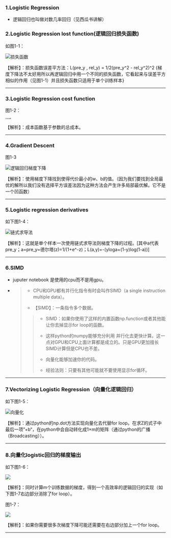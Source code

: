 ### 1.Logistic Regression

* 逻辑回归也叫做对数几率回归（见西瓜书讲解）

### 2.Logistic Regression lost function(逻辑回归损失函数)

如图1-1：

![损失函数](E:\MySoftware\LearningRelated\Markdown\TheDocument\MyNotes\毕业设计\DeepLearning\image\lostfunction.PNG)

【解析】：损失函数误差平方法：L(pre_y , rel_y) = 1/2(pre_y^2 - rel_y^2)^2	{梯度下降法不太好用所以再逻辑回归中用一个不同的损失函数，它看起来与误差平方相似的作用（见图1-1）并且损失函数只适用于单个训练样本}

---

### 3.Logistic Regression cost function

图1-2：

<img src="E:\MySoftware\LearningRelated\Markdown\TheDocument\MyNotes\毕业设计\DeepLearning\image\成本函数.png" alt="成本函数" style="zoom: 25%;" />

【解析】：成本函数基于参数的总成本。

----

### 4.Gradient Descent

图1-3

![逻辑回归梯度下降](E:\MySoftware\LearningRelated\Markdown\TheDocument\MyNotes\毕业设计\DeepLearning\image\逻辑回归梯度下降.PNG)

【解析】：使用梯度下降找到使得代价最小的w、b的值。（因为我们要找到全局最优的解所以我们没有选择平方误差法因为这种方法会产生许多局部最优解。它不是一个凹函数）

---

### 5.Logistic regression derivatives

如下图1-4：

![链式求导法](E:\MySoftware\LearningRelated\Markdown\TheDocument\MyNotes\毕业设计\DeepLearning\image\逻辑回归梯度下降链式求导法.PNG)

【解析】：这就是单个样本一次使用链式求导法则梯度下降的过程。[其中a代表pre_y；a=pre_y=德尔塔(z)=1/(1+e^-z)；L(a,y)=-(yloga+(1-y)log(1-a))]

---

### 6.SIMD

* juputer notebook 是使用的cpu而不是用gpu。

* > * CPU和GPU都有并行化指令有时会叫作SIMD（a single instruction multiple data）。
  >
  > * 【SIMD】：一条指令多个数据。
  >
  > > * SIMD：如果你使用了这样的内置函数np.function或者其他能让你去掉显示for loop的函数。
  > >
  > > * 这样python的numpy能够充分利用 并行化去更快计算。这一点对GPU和CPU上面计算都是成立的。只是GPU更加擅长SIMD计算但是CPU也不差。
  > > * 向量化能够加速你的代码。
  > > * 经验法则：只要有其他可能就不要使用显示for循环。

---

### 7.Vectorizing Logistic Regression（向量化逻辑回归）

如下图1-5：

![向量化](E:\MySoftware\LearningRelated\Markdown\TheDocument\MyNotes\毕业设计\DeepLearning\image\向量化逻辑回归week2.PNG)

【解析】：通过python的np.dot方法实现向量化去代替for loop。在求Z的式子中最后一项”+b“，在python中会自动转化成1×m的矩阵（通过python的广播（Broadcasting））。

---

### 8.向量化logistic回归的梯度输出

如下图1-6：

![](E:\MySoftware\LearningRelated\Markdown\TheDocument\MyNotes\毕业设计\DeepLearning\image\向量化logistic归回梯度输出.PNG)

【解析】：同时计算m个训练数据的梯度，得到一个高效率的逻辑回归的实现（如下图1-7右边部分消除了for loop）。

图1-7：

![](E:\MySoftware\LearningRelated\Markdown\TheDocument\MyNotes\毕业设计\DeepLearning\image\高效logistic回归实现.PNG)

【解析】：如果你需要很多次梯度下降可能还需要在右边部分加上一个for loop。

---
